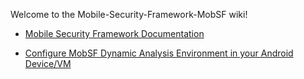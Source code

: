 Welcome to the Mobile-Security-Framework-MobSF wiki!

* [Mobile Security Framework Documentation](https://github.com/ajinabraham/Mobile-Security-Framework-MobSF/wiki/Documentation)

* [Configure MobSF Dynamic Analysis Environment in your Android Device/VM](https://github.com/ajinabraham/Mobile-Security-Framework-MobSF/wiki/Convert-your-VM-Device-to-support-MobSF-Dynamic-Analysis)